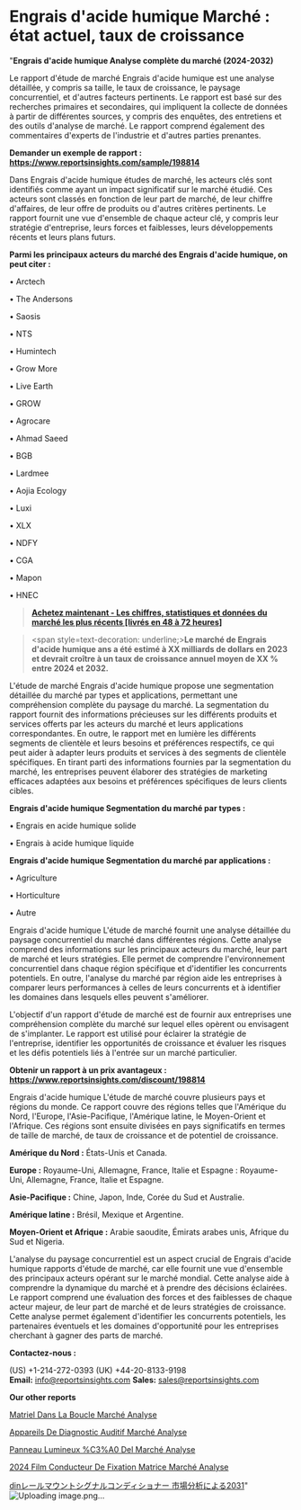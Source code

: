 # Engrais d'acide humique Marché : état actuel, taux de croissance

 "<strong>Engrais d'acide humique Analyse complète du marché (2024-2032)</strong>

Le rapport d'étude de marché Engrais d'acide humique est une analyse détaillée, y compris sa taille, le taux de croissance, le paysage concurrentiel, et d'autres facteurs pertinents. Le rapport est basé sur des recherches primaires et secondaires, qui impliquent la collecte de données à partir de différentes sources, y compris des enquêtes, des entretiens et des outils d'analyse de marché. Le rapport comprend également des commentaires d'experts de l'industrie et d'autres parties prenantes.

<strong>Demander un exemple de rapport : </strong><strong><a href=https://www.reportsinsights.com/sample/198814>https://www.reportsinsights.com/sample/198814</a></strong>

Dans Engrais d'acide humique études de marché, les acteurs clés sont identifiés comme ayant un impact significatif sur le marché étudié. Ces acteurs sont classés en fonction de leur part de marché, de leur chiffre d'affaires, de leur offre de produits ou d'autres critères pertinents. Le rapport fournit une vue d'ensemble de chaque acteur clé, y compris leur stratégie d'entreprise, leurs forces et faiblesses, leurs développements récents et leurs plans futurs.

<strong>Parmi les principaux acteurs du marché des Engrais d'acide humique, on peut citer :</strong>

• Arctech

• The Andersons

• Saosis

• NTS

• Humintech

• Grow More

• Live Earth

• GROW

• Agrocare

• Ahmad Saeed

• BGB

• Lardmee

• Aojia Ecology

• Luxi

• XLX

• NDFY

• CGA

• Mapon

• HNEC

<blockquote><a href=https://reportsinsights.com/buynow/198814><span style=text-decoration: underline;><strong>Achetez maintenant - Les chiffres, statistiques et données du marché les plus récents [livrés en 48 à 72 heures]</strong></span></a></blockquote>
<blockquote>
<div class=group w-full text-gray-800 dark:text-gray-100 border-b border-black/10 dark:border-gray-900/50 bg-gray-50 dark:bg-[#444654]>
<div class=flex p-4 gap-4 text-base md:gap-6 md:max-w-2xl lg:max-w-xl xl:max-w-3xl md:py-6 lg:px-0 m-auto>
<div class=relative flex flex-col w-[calc(100%-50px)] gap-1 md:gap-3 lg:w-[calc(100%-115px)]>
<div class=flex flex-grow flex-col gap-3>
<div class=min-h-[20px] flex flex-col items-start gap-4 whitespace-pre-wrap break-words>
<div class=result-streaming markdown prose w-full break-words dark:prose-invert light>

<span style=text-decoration: underline;><strong>Le marché de Engrais d'acide humique ans a été estimé à XX milliards de dollars en 2023 et devrait croître à un taux de croissance annuel moyen de XX % entre 2024 et 2032.</strong></span>

</div>
</div>
</div>
</div>
</div>
</div></blockquote>
L'étude de marché Engrais d'acide humique propose une segmentation détaillée du marché par types et applications, permettant une compréhension complète du paysage du marché. La segmentation du rapport fournit des informations précieuses sur les différents produits et services offerts par les acteurs du marché et leurs applications correspondantes. En outre, le rapport met en lumière les différents segments de clientèle et leurs besoins et préférences respectifs, ce qui peut aider à adapter leurs produits et services à des segments de clientèle spécifiques. En tirant parti des informations fournies par la segmentation du marché, les entreprises peuvent élaborer des stratégies de marketing efficaces adaptées aux besoins et préférences spécifiques de leurs clients cibles.

<strong>Engrais d'acide humique Segmentation du marché par types :</strong>

• Engrais en acide humique solide

• Engrais à acide humique liquide

<strong>Engrais d'acide humique Segmentation du marché par applications :</strong>

• Agriculture

• Horticulture

• Autre

Engrais d'acide humique L'étude de marché fournit une analyse détaillée du paysage concurrentiel du marché dans différentes régions. Cette analyse comprend des informations sur les principaux acteurs du marché, leur part de marché et leurs stratégies. Elle permet de comprendre l'environnement concurrentiel dans chaque région spécifique et d'identifier les concurrents potentiels. En outre, l'analyse du marché par région aide les entreprises à comparer leurs performances à celles de leurs concurrents et à identifier les domaines dans lesquels elles peuvent s'améliorer.

L'objectif d'un rapport d'étude de marché est de fournir aux entreprises une compréhension complète du marché sur lequel elles opèrent ou envisagent de s'implanter. Le rapport est utilisé pour éclairer la stratégie de l'entreprise, identifier les opportunités de croissance et évaluer les risques et les défis potentiels liés à l'entrée sur un marché particulier.

<strong>Obtenir un rapport à un prix avantageux : <a href=https://www.reportsinsights.com/discount/198814>https://www.reportsinsights.com/discount/198814</a></strong>

Engrais d'acide humique L'étude de marché couvre plusieurs pays et régions du monde. Ce rapport couvre des régions telles que l'Amérique du Nord, l'Europe, l'Asie-Pacifique, l'Amérique latine, le Moyen-Orient et l'Afrique. Ces régions sont ensuite divisées en pays significatifs en termes de taille de marché, de taux de croissance et de potentiel de croissance.

<strong>Amérique du Nord :</strong> États-Unis et Canada.

<strong>Europe :</strong> Royaume-Uni, Allemagne, France, Italie et Espagne : Royaume-Uni, Allemagne, France, Italie et Espagne.

<strong>Asie-Pacifique :</strong> Chine, Japon, Inde, Corée du Sud et Australie.

<strong>Amérique latine :</strong> Brésil, Mexique et Argentine.

<strong>Moyen-Orient et Afrique :</strong> Arabie saoudite, Émirats arabes unis, Afrique du Sud et Nigeria.

L'analyse du paysage concurrentiel est un aspect crucial de Engrais d'acide humique rapports d'étude de marché, car elle fournit une vue d'ensemble des principaux acteurs opérant sur le marché mondial. Cette analyse aide à comprendre la dynamique du marché et à prendre des décisions éclairées. Le rapport comprend une évaluation des forces et des faiblesses de chaque acteur majeur, de leur part de marché et de leurs stratégies de croissance. Cette analyse permet également d'identifier les concurrents potentiels, les partenaires éventuels et les domaines d'opportunité pour les entreprises cherchant à gagner des parts de marché.

<strong>Contactez-nous :</strong>

(US) +1-214-272-0393
(UK) +44-20-8133-9198
<strong>Email:</strong> <a>info@reportsinsights.com</a>
<strong>Sales:</strong> <a>sales@reportsinsights.com</a>

<strong>Our other reports</strong>

<a href=https://www.linkedin.com/pulse/mat%C3%A9riel-dans-la-boucle-march%C3%A9-analyse-et-i2uhf/>Matriel Dans La Boucle Marché Analyse</a>

<a href=https://www.linkedin.com/pulse/appareils-de-diagnostic-auditif-march%C3%A9domaines-wjljc/>Appareils De Diagnostic Auditif Marché Analyse</a>

<a href=https://www.linkedin.com/pulse/panneau-lumineux-%C3%A0-del-march%C3%A9-r%C3%A9alisations-notables-crrbf/>Panneau Lumineux %C3%A0 Del Marché Analyse</a>

<a href=https://www.linkedin.com/pulse/2024-film-conducteur-de-fixation-matrice-march%C3%A9tendance-osx3c/>2024 Film Conducteur De Fixation Matrice Marché Analyse</a>

<a href=https://www.linkedin.com/pulse/dinレールマウントシグナルコンディショナー-市場cagr見通し成長2028-reports-insights-expert/>dinレールマウントシグナルコンディショナー 市場分析による2031</a>"
![Uploading image.png…]()
